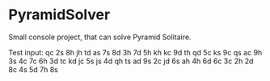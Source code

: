 # PyramidSolver

Small console project, that can solve Pyramid Solitaire.

Test input:
qc
2s 8h
jh td as
7s 8d 3h 7d
5h kh kc 9d th
qd 5c ks 9c qs ac
9h 3s 4c 7c 6h 3d tc
kd jc 5s js 4d qh ts ad 9s 2c jd 6s ah 4h 6d 6c 3c 2h 2d 8c 4s 5d 7h 8s
